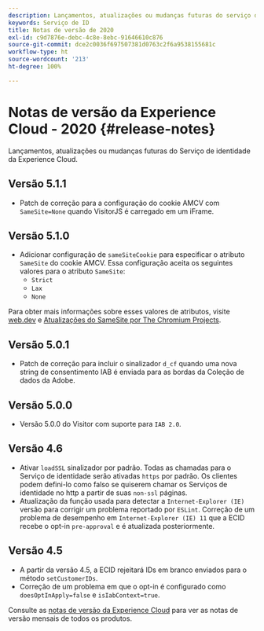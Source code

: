 ```yaml
---
description: Lançamentos, atualizações ou mudanças futuras do serviço de identidade da Experience Cloud.
keywords: Serviço de ID
title: Notas de versão de 2020
exl-id: c9d7876e-debc-4c8e-8ebc-91646610c876
source-git-commit: dce2c0036f697507381d0763c2f6a9538155681c
workflow-type: ht
source-wordcount: '213'
ht-degree: 100%

---
```


# Notas de versão da Experience Cloud - 2020 {#release-notes}

Lançamentos, atualizações ou mudanças futuras do Serviço de identidade da Experience Cloud.

## Versão 5.1.1

* Patch de correção para a configuração do cookie AMCV com `SameSite=None` quando VisitorJS é carregado em um iFrame.

## Versão 5.1.0

* Adicionar configuração de `sameSiteCookie` para especificar o atributo `SameSite` do cookie AMCV. Essa configuração aceita os seguintes valores para o atributo `SameSite`:
   * `Strict`
   * `Lax`
   * `None`

Para obter mais informações sobre esses valores de atributos, visite [web.dev](https://web.dev/samesite-cookies-explained/) e [Atualizações do SameSite por The Chromium Projects](https://www.chromium.org/updates/same-site/).

## Versão 5.0.1

* Patch de correção para incluir o sinalizador `d_cf` quando uma nova string de consentimento IAB é enviada para as bordas da Coleção de dados da Adobe.

## Versão 5.0.0

* Versão 5.0.0 do Visitor com suporte para `IAB 2.0`.

## Versão 4.6

* Ativar `loadSSL` sinalizador por padrão. Todas as chamadas para o Serviço de identidade serão ativadas `https` por padrão.  Os clientes podem defini-lo como falso se quiserem chamar os Serviços de identidade no http a partir de suas `non-ssl` páginas.
* Atualização da função usada para detectar a `Internet-Explorer (IE)` versão para corrigir um problema reportado por `ESLint`.
Correção de um problema de desempenho em `Internet-Explorer (IE) 11` que a ECID recebe o opt-in `pre-approval` e é atualizada posteriormente.

## Versão 4.5

* A partir da versão 4.5, a ECID rejeitará IDs em branco enviados para o método `setCustomerIDs`.
* Correção de um problema em que o opt-in é configurado como `doesOptInApply=false` e `isIabContext=true`.

Consulte as [notas de versão da Experience Cloud](https://experienceleague.adobe.com/docs/release-notes/experience-cloud/current.html?lang=pt-BR) para ver as notas de versão mensais de todos os produtos.

